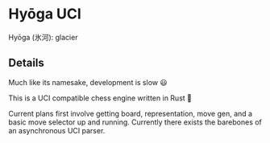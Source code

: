 # Hyōga UCI
Hyōga (氷河): glacier

## Details
Much like its namesake, development is slow 😃

This is a UCI compatible chess engine written in Rust 🦀

Current plans first involve getting board, representation, move gen, and a basic move selector up and running. Currently there exists the barebones of an asynchronous UCI parser.